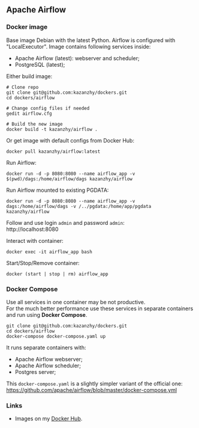 ## Apache Airflow 
### Docker image
Base image Debian with the latest Python. Airflow is configured with "LocalExecutor". 
Image contains following services inside:
- Apache Airflow (latest): webserver and scheduler;
- PostgreSQL (latest);

Either build image:
```shell
# Clone repo  
git clone git@github.com:kazanzhy/dockers.git
cd dockers/airflow  

# Change config files if needed
gedit airflow.cfg

# Build the new image
docker build -t kazanzhy/airflow .
```
Or get image with default configs from Docker Hub:
```shell
docker pull kazanzhy/airflow:latest
```
Run Airflow:
```shell
docker run -d -p 8080:8080 --name airflow_app -v $(pwd)/dags:/home/airflow/dags kazanzhy/airflow
```
Run Airflow mounted to existing PGDATA:
```shell
docker run -d -p 8080:8080 --name airflow_app -v dags:/home/airflow/dags -v /../pgdata:/home/app/pgdata kazanzhy/airflow
```
Follow and use login `admin` and password `admin`:  
http://localhost:8080  

Interact with container:
```shell
docker exec -it airflow_app bash
```

Start/Stop/Remove container:
```
docker (start | stop | rm) airflow_app
```

### Docker Compose
Use all services in one container may be not productive.   
For the much better performance use these services in separate containers and run using **Docker Compose**.  
```
git clone git@github.com:kazanzhy/dockers.git
cd dockers/airflow
docker-compose docker-compose.yaml up
```
It runs separate containers with:
* Apache Airflow webserver;
* Apache Airflow scheduler;
* Postgres server;

This `docker-compose.yaml` is a slightly simpler variant of the official one:  
https://github.com/apache/airflow/blob/master/docker-compose.yml

### Links
- Images on my [Docker Hub](https://hub.docker.com/u/kazanzhy).